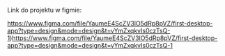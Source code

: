 Link do projektu w figmie:

https://www.figma.com/file/YaumeE4ScZV3lO5dRp8pVZ/first-desktop-app?type=design&mode=design&t=vYmZxqkvIs0czTsQ-1)https://www.figma.com/file/YaumeE4ScZV3lO5dRp8pVZ/first-desktop-app?type=design&mode=design&t=vYmZxqkvIs0czTsQ-1
